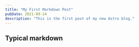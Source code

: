 ```yaml
---
title: "My First Markdown Post"
pubDate: 2021-09-24
description: "This is the first post of my new Astro blog."
---
```


## Typical markdown
